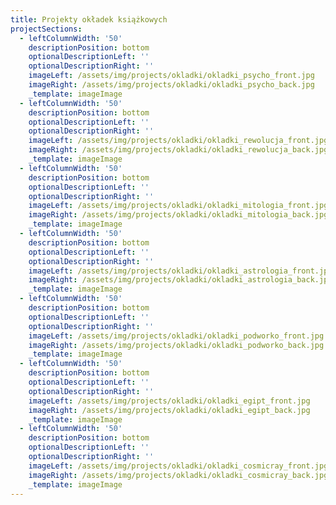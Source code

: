 ```yaml
---
title: Projekty okładek książkowych
projectSections:
  - leftColumnWidth: '50'
    descriptionPosition: bottom
    optionalDescriptionLeft: ''
    optionalDescriptionRight: ''
    imageLeft: /assets/img/projects/okladki/okladki_psycho_front.jpg
    imageRight: /assets/img/projects/okladki/okladki_psycho_back.jpg
    _template: imageImage
  - leftColumnWidth: '50'
    descriptionPosition: bottom
    optionalDescriptionLeft: ''
    optionalDescriptionRight: ''
    imageLeft: /assets/img/projects/okladki/okladki_rewolucja_front.jpg
    imageRight: /assets/img/projects/okladki/okladki_rewolucja_back.jpg
    _template: imageImage
  - leftColumnWidth: '50'
    descriptionPosition: bottom
    optionalDescriptionLeft: ''
    optionalDescriptionRight: ''
    imageLeft: /assets/img/projects/okladki/okladki_mitologia_front.jpg
    imageRight: /assets/img/projects/okladki/okladki_mitologia_back.jpg
    _template: imageImage
  - leftColumnWidth: '50'
    descriptionPosition: bottom
    optionalDescriptionLeft: ''
    optionalDescriptionRight: ''
    imageLeft: /assets/img/projects/okladki/okladki_astrologia_front.jpg
    imageRight: /assets/img/projects/okladki/okladki_astrologia_back.jpg
    _template: imageImage
  - leftColumnWidth: '50'
    descriptionPosition: bottom
    optionalDescriptionLeft: ''
    optionalDescriptionRight: ''
    imageLeft: /assets/img/projects/okladki/okladki_podworko_front.jpg
    imageRight: /assets/img/projects/okladki/okladki_podworko_back.jpg
    _template: imageImage
  - leftColumnWidth: '50'
    descriptionPosition: bottom
    optionalDescriptionLeft: ''
    optionalDescriptionRight: ''
    imageLeft: /assets/img/projects/okladki/okladki_egipt_front.jpg
    imageRight: /assets/img/projects/okladki/okladki_egipt_back.jpg
    _template: imageImage
  - leftColumnWidth: '50'
    descriptionPosition: bottom
    optionalDescriptionLeft: ''
    optionalDescriptionRight: ''
    imageLeft: /assets/img/projects/okladki/okladki_cosmicray_front.jpg
    imageRight: /assets/img/projects/okladki/okladki_cosmicray_back.jpg
    _template: imageImage
---
```



